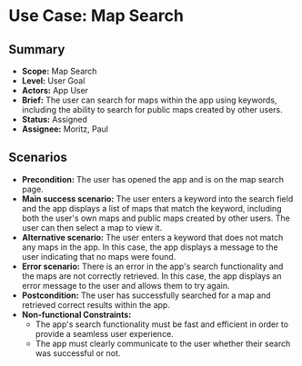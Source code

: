 # Use Case: Map Search

## Summary

- **Scope:** Map Search
- **Level:** User Goal
- **Actors:** App User
- **Brief:** The user can search for maps within the app using keywords, including the ability to search for public maps created by other users.
- **Status:** Assigned
- **Assignee:** Moritz, Paul

## Scenarios

- **Precondition:**
  The user has opened the app and is on the map search page.
- **Main success scenario:**
  The user enters a keyword into the search field and the app displays a list of maps that match the keyword, including both the user's own maps and public maps created by other users.
  The user can then select a map to view it.
- **Alternative scenario:**
  The user enters a keyword that does not match any maps in the app.
  In this case, the app displays a message to the user indicating that no maps were found.
- **Error scenario:**
  There is an error in the app's search functionality and the maps are not correctly retrieved.
  In this case, the app displays an error message to the user and allows them to try again.
- **Postcondition:**
  The user has successfully searched for a map and retrieved correct results within the app.
- **Non-functional Constraints:**
    - The app's search functionality must be fast and efficient in order to provide a seamless user experience.
    - The app must clearly communicate to the user whether their search was successful or not.
